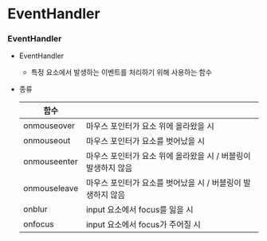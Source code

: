# EventHandler

### EventHandler

- EventHandler
  
  - 특정 요소에서 발생하는 이벤트를 처리하기 위해 사용하는 함수

- 종류
  
  | 함수           |                                      |
  | ------------ | ------------------------------------ |
  | onmouseover  | 마우스 포인터가 요소 위에 올라왔을 시                |
  | onmouseout   | 마우스 포인터가 요소를 벗어났을 시                  |
  | onmouseenter | 마우스 포인터가 요소 위에 올라왔을 시 / 버블링이 발생하지 않음 |
  | onmouseleave | 마우스 포인터가 요소를 벗어났을 시 / 버블링이 발생하지 않음   |
  | onblur       | input 요소에서 focus를 잃을 시               |
  | onfocus      | input 요소에서 focus가 주어질 시              |
